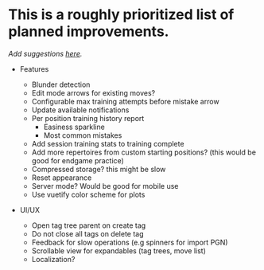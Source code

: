 # This is a roughly prioritized list of planned improvements.

_Add suggestions [here](https://github.com/theProgramLuke/chess_opening_drills/issues)._

- Features

  - Blunder detection
  - Edit mode arrows for existing moves?
  - Configurable max training attempts before mistake arrow
  - Update available notifications
  - Per position training history report
    - Easiness sparkline
    - Most common mistakes
  - Add session training stats to training complete
  - Add more repertoires from custom starting positions? (this would be good for endgame practice)
  - Compressed storage? this might be slow
  - Reset appearance
  - Server mode? Would be good for mobile use
  - Use vuetify color scheme for plots

- UI/UX
  - Open tag tree parent on create tag
  - Do not close all tags on delete tag
  - Feedback for slow operations (e.g spinners for import PGN)
  - Scrollable view for expandables (tag trees, move list)
  - Localization?
